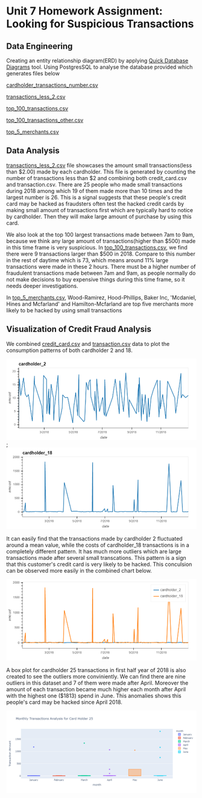 # Unit 7 Homework Assignment: Looking for Suspicious Transactions

## Data Engineering

Creating an entity relationship diagram(ERD) by applying [Quick Database Diagrams](https://www.quickdatabasediagrams.com) tool. Using PostgresSQL to analyse the database provided which generates files below


[cardholder_transactions_number.csv](Data/cardholder_transactions_number.csv)

[transactions_less_2.csv](Data/transactions_less_2.csv)

[top_100_transactions.csv](Data/top_100_transactions.csv)

[top_100_transactions_other.csv](Data/top_100_transactions_other.csv)

[top_5_merchants.csv](Data/top_5_merchants.csv)

## Data Analysis

[transactions_less_2.csv](Data/transactions_less_2.csv) file showcases the amount small transactions(less than $2.00) made by each cardholder. This file is generated by counting the number of transactions less than $2 and combining both credit_card.csv and transaction.csv. There are 25 people who made small transactions during 2018 among which 19 of them made more than 10 times and the largest number is 26. This is a signal suggests that these people's credit card may be hacked as fraudsters often test the hacked credit cards by making small amount of transactions first which are typically hard to notice by cardholder. Then they will make large amount of purchase by using this card. 

We also look at the top 100 largest transactions made between 7am to 9am, because we think any large amount of transactions(higher than $500) made in this time frame is very suspicious. In [top_100_transactions.csv](Data/top_100_transactions.csv), we find there were 9 transactions larger than $500 in 2018. Compare to this number in the rest of daytime which is 73, which means around 11% large transactions were made in these 2 hours. There must be a higher number of fraudulent transactions made between 7am and 9am, as people normally do not make decisions to buy expensive things during this time frame, so it needs deeper investigations. 

In [top_5_merchants.csv](Data/top_5_merchants.csv), Wood-Ramirez, Hood-Phillips, Baker Inc, 'Mcdaniel, Hines and Mcfarland' and Hamilton-Mcfarland are top five merchants more likely to be hacked by using small transactions 

## Visualization of Credit Fraud Analysis 

We combined [credit_card.csv](Data/credit_card.csv) and [transaction.csv](Data/transaction.csv) data to plot the consumption patterns of both cardholder 2 and 18. 

![cardholder_2](Images/cardholder2.png); ![cardholder_18](Images/cardholder18.png)

It can easily find that the transactions made by cardholder 2 fluctuated around a mean value, while the costs of cardholder_18 transactions is in a completely different pattern. It has much more outliers which are large transactions made after several small transcations. This pattern is a sign that this customer's credit card is very likely to be hacked. This conculsion can be observed more easily in the combined chart below.

![combined_chart](Images/combine.png)

A box plot for cardholder 25 transactions in first half year of 2018 is also created to see the outliers more conviniently. We can find there are nine outliers in this dataset and 7 of them were made after April. Moreover the amount of each transaction became much higher each month after April with the highest one ($1813) spend in June. This anomalies shows this people's card may be hacked since April 2018. 

![box_plot_25](Images/cardholder25.png)
